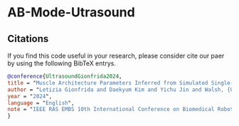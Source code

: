 # AB-Mode-Utrasound














## Citations

If you find this code useful in your research, please consider cite our paer by using the following BibTeX entrys.

```BibTeX
@conference{UltrasoundGionfrida2024,
title = "Muscle Architecture Parameters Inferred from Simulated Single-Element Ultrasound Traces",
author = "Letizia Gionfrida and Daekyum Kim and Yichu Jin and Walsh, {Conor J.} and Howe, {Robert D.}",
year = "2024",
language = "English",
note = "IEEE RAS EMBS 10th International Conference on Biomedical Robotics and Biomechatronics (BioRob 2024) ; Conference date: 01-09-2024 Through 30-09-2024",
}

```
